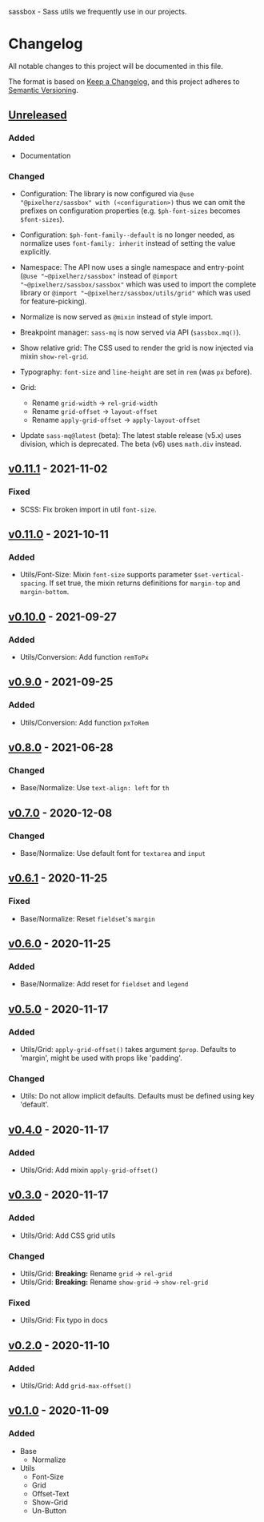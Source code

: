 sassbox - Sass utils we frequently use in our projects.

# Changelog

All notable changes to this project will be documented in this file.

The format is based on [Keep a Changelog](https://keepachangelog.com/en/1.0.0/),
and this project adheres to [Semantic Versioning](https://semver.org/spec/v2.0.0.html).

## [Unreleased]

### Added

- Documentation

### Changed

- Configuration: The library is now configured via `@use "@pixelherz/sassbox" with (<configuration>)` thus we can omit the prefixes on configuration properties (e.g. `$ph-font-sizes` becomes `$font-sizes`). 

- Configuration: `$ph-font-family--default` is no longer needed, as normalize uses `font-family: inherit` instead of setting the value explicitly. 

- Namespace: The API now uses a single namespace and entry-point (`@use "~@pixelherz/sassbox"` instead of `@import "~@pixelherz/sassbox/sassbox"` which was used to import the complete library or `@import "~@pixelherz/sassbox/utils/grid"` which was used for feature-picking).

- Normalize is now served as `@mixin` instead of style import.

- Breakpoint manager: `sass-mq` is now served via API (`sassbox.mq()`).

- Show relative grid: The CSS used to render the grid is now injected via mixin `show-rel-grid`. 

- Typography: `font-size` and `line-height` are set in `rem` (was `px` before).

- Grid: 
  - Rename `grid-width` → `rel-grid-width`
  - Rename `grid-offset` → `layout-offset`
  - Rename `apply-grid-offset` → `apply-layout-offset`

- Update `sass-mq@latest` (beta): The latest stable release (v5.x) uses division, which is deprecated. The beta (v6) uses `math.div` instead.

## [v0.11.1] - 2021-11-02

### Fixed

- SCSS: Fix broken import in util `font-size`.

## [v0.11.0] - 2021-10-11

### Added 

- Utils/Font-Size: Mixin `font-size` supports parameter `$set-vertical-spacing`. If set true, the mixin returns definitions for `margin-top` and `margin-bottom`.

## [v0.10.0] - 2021-09-27

### Added 

- Utils/Conversion: Add function `remToPx`

## [v0.9.0] - 2021-09-25

### Added

- Utils/Conversion: Add function `pxToRem`

## [v0.8.0] - 2021-06-28

### Changed

- Base/Normalize: Use `text-align: left` for `th`

## [v0.7.0] - 2020-12-08

### Changed 

- Base/Normalize: Use default font for `textarea` and `input`

## [v0.6.1] - 2020-11-25

### Fixed

- Base/Normalize: Reset `fieldset`'s `margin`

## [v0.6.0] - 2020-11-25

### Added 

- Base/Normalize: Add reset for `fieldset` and `legend`

## [v0.5.0] - 2020-11-17

### Added

- Utils/Grid: `apply-grid-offset()` takes argument `$prop`. Defaults to 'margin', might be used with props like 'padding'.

### Changed

- Utils: Do not allow implicit defaults. Defaults must be defined using key 'default'.

## [v0.4.0] - 2020-11-17

### Added

- Utils/Grid: Add mixin `apply-grid-offset()`

## [v0.3.0] - 2020-11-17

### Added

- Utils/Grid: Add CSS grid utils

### Changed

- Utils/Grid: **Breaking:** Rename `grid` → `rel-grid`
- Utils/Grid: **Breaking:** Rename `show-grid` → `show-rel-grid`

### Fixed

- Utils/Grid: Fix typo in docs

## [v0.2.0] - 2020-11-10

### Added

- Utils/Grid: Add `grid-max-offset()`

## [v0.1.0] - 2020-11-09

### Added

- Base
  - Normalize
- Utils
  - Font-Size
  - Grid
  - Offset-Text
  - Show-Grid
  - Un-Button

[Unreleased]: https://github.com/Pixelherz/sassbox/compare/v0.11.1...HEAD
[v0.11.1]: https://github.com/Pixelherz/sassbox/compare/v0.11.0...v0.11.1
[v0.11.0]: https://github.com/Pixelherz/sassbox/compare/v0.10.0...v0.11.0
[v0.10.0]: https://github.com/Pixelherz/sassbox/compare/v0.9.0...v0.10.0
[v0.9.0]: https://github.com/Pixelherz/sassbox/compare/v0.8.0...v0.9.0
[v0.8.0]: https://github.com/Pixelherz/sassbox/compare/v0.7.0...v0.8.0
[v0.7.0]: https://github.com/Pixelherz/sassbox/compare/v0.6.1...v0.7.0
[v0.6.1]: https://github.com/Pixelherz/sassbox/compare/v0.6.0...v0.6.1
[v0.6.0]: https://github.com/Pixelherz/sassbox/compare/v0.5.0...v0.6.0
[v0.5.0]: https://github.com/Pixelherz/sassbox/compare/v0.4.0...v0.5.0
[v0.4.0]: https://github.com/Pixelherz/sassbox/compare/v0.3.0...v0.4.0
[v0.3.0]: https://github.com/Pixelherz/sassbox/compare/v0.2.0...v0.3.0
[v0.2.0]: https://github.com/Pixelherz/sassbox/compare/v0.1.0...v0.2.0
[v0.1.0]: https://github.com/Pixelherz/sassbox/releases/tag/v0.1.0

